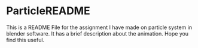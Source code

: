 # ParticleREADME
This is a README File for the assignment I have made on particle system in blender software. It has a brief description about the animation. Hope you find this useful.

